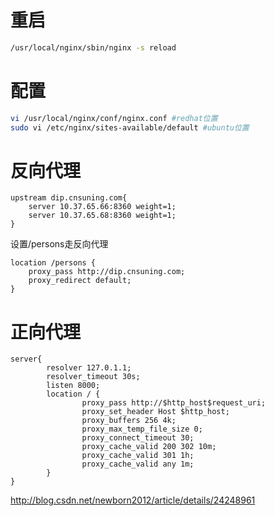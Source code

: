 # 重启

```bash
/usr/local/nginx/sbin/nginx -s reload
```

# 配置

```bash
vi /usr/local/nginx/conf/nginx.conf #redhat位置
sudo vi /etc/nginx/sites-available/default #ubuntu位置
```

# 反向代理

```
upstream dip.cnsuning.com{
    server 10.37.65.66:8360 weight=1;
    server 10.37.65.68:8360 weight=1;
}
```

设置/persons走反向代理

```
location /persons {
    proxy_pass http://dip.cnsuning.com;
    proxy_redirect default;
}
```

# 正向代理

```
server{  
        resolver 127.0.1.1;  
        resolver_timeout 30s;   
        listen 8000;  
        location / {  
                proxy_pass http://$http_host$request_uri;  
                proxy_set_header Host $http_host;  
                proxy_buffers 256 4k;  
                proxy_max_temp_file_size 0;  
                proxy_connect_timeout 30;  
                proxy_cache_valid 200 302 10m;  
                proxy_cache_valid 301 1h;  
                proxy_cache_valid any 1m;  
        }  
}  
```

http://blog.csdn.net/newborn2012/article/details/24248961
